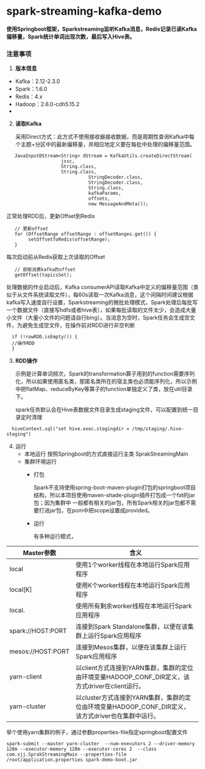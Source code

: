 # spark-streaming-kafka-demo
**使用Springboot框架，Sparkstreaming监听Kafka消息，Redis记录已读Kafka偏移量，Spark统计单词出现次数，最后写入Hive表。**


### 注意事项

1. **版本信息**
- Kafka：2.12-2.3.0
- Spark：1.6.0
- Redis：4.x
- Hadoop：2.6.0-cdh5.15.2
- 
2. **读取Kafka** 

   采用Direct方式：此方式不使用接收器接收数据，而是周期性查询Kafka中每个主题+分区中的最新偏移量，并相应地定义要在每批中处理的偏移量范围。
 

```
   JavaInputDStream<String> dStream = KafkaUtils.createDirectStream(
                    jssc,
                    String.class,
                    String.class,
					          StringDecoder.class,
					          StringDecoder.class,
					          String.class,
					          kafkaParams,
					          offsets,
					          new MessageAndMeta());
```

   正常处理RDD后，更新Offset到Redis
```
   // 更新offset
   for (OffsetRange offsetRange : offsetRanges.get()) {
		setOffsetToRedis(offsetRange);
   }
```


   每次启动前从Redis获取上次读取的Offset
```
   // 获取消费kafka的offset
   getOffset(topicsSet);
```

   
   处理数据的作业启动后，Kafka consumerAPI读取Kafka中定义的偏移量范围（类似于从文件系统读取文件），每60s读取一次Kafka消息，这个间隔时间建议根据kafka写入速度自行设置，Sparkstreaming的微批处理模式，Spark处理后每批写一个数据文件（直接写hdfs或者hive表），如果每批读取的文件太少，会造成大量小文件（大量小文件的问题请自行bing）。当消息为空时，Spark任务会生成空文件，为避免生成空文件，在操作前对RDD进行非空判断
   
   
   
```
  if (!rowRDD.isEmpty()) {
  //操作RDD
  }
```

   
   
3. **RDD操作**

   示例是计算单词频次，Spark的transformation算子用到的function需要序列化，所以如果使用匿名类，那匿名类所在的宿主类也必须能序列化，所以示例中把flatMap、reduceByKey等算子的function单独定义了类，放在util目录下。
   
   spark任务默认会在Hive表数据文件目录生成staging文件，可以配置到统一目录定时清理
   
   
```
  hiveContext.sql("set hive.exec.stagingdir = /tmp/staging/.hive-staging")
```

   
4. 运行
   - 本地运行
     按照Springboot的方式直接运行主类 SprakStreamingMain
   - 集群环境运行
     - 打包
       
       Spark不支持使用spring-boot-maven-plugin打包的springboot项目结构，所以本项目使用maven-shade-plugin插件打包成一个fat的jar包；因为集群中
       一般都有相关的jar包，所有Spark相关的jar包都不需要打进jar包，在pom中把scope设置成provided。

     - 运行
     
       有多种运行模式，

Master参数  | 含义
---|---
local | 使用1个worker线程在本地运行Spark应用程序
local[K] | 使用K个worker线程在本地运行Spark应用程序
local. | 使用所有剩余worker线程在本地运行Spark应用程序
spark://HOST:PORT | 连接到Spark Standalone集群，以便在该集群上运行Spark应用程序
mesos://HOST:PORT	 | 连接到Mesos集群，以便在该集群上运行Spark应用程序
yarn-client	 | 以client方式连接到YARN集群，集群的定位由环境变量HADOOP_CONF_DIR定义，该方式driver在client运行。
yarn-cluster	 | 以cluster方式连接到YARN集群，集群的定位由环境变量HADOOP_CONF_DIR定义，该方式driver也在集群中运行。

举个使用yarn集群的例子，通过参数properties-file指定springboot配置文件
```
spark-submit --master yarn-cluster  --num-executors 2 --driver-memory 128m --executor-memory 128m --executor-cores 2  --class com.sjj.SprakStreamingMain --properties-file /root/application.properties spark-demo-boot.jar
```




